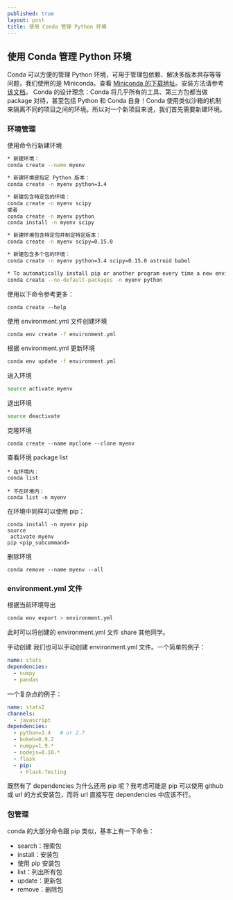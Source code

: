 ```yaml
---
published: true
layout: post
title: 使用 Conda 管理 Python 环境
---
```

## 使用 Conda 管理 Python 环境

Conda 可以方便的管理 Python 环境，可用于管理包依赖、解决多版本共存等等问题，我们使用的是 Miniconda。查看 [Miniconda 的下载地址](https://conda.io/miniconda.html)。安装方法请参考[该文档](https://conda.io/docs/user-guide/install/linux.html)。
Conda 的设计理念：Conda 将几乎所有的工具、第三方包都当做 package 对待，甚至包括 Python 和 Conda 自身！Conda 使用类似沙箱的机制来隔离不同的项目之间的环境。所以对一个新项目来说，我们首先需要新建环境。
### 环境管理
使用命令行新建环境
```bash
* 新建环境：
conda create --name myenv

* 新建环境是指定 Python 版本：
conda create -n myenv python=3.4

* 新建包含特定包的环境：
conda create -n myenv scipy
或者
conda create -n myenv python
conda install -n myenv scipy

* 新建环境包含特定包并制定特定版本：
conda create -n myenv scipy=0.15.0

* 新建包含多个包的环境：
conda create -n myenv python=3.4 scipy=0.15.0 astroid babel

* To automatically install pip or another program every time a new environment is created, add the default programs to the create_default_packages section of your .condarc configuration file. The default packages are installed every time you create a new environment. If you do not want the default packages installed in a particular environment, use the --no-default-packages flag:
conda create --no-default-packages -n myenv python
```

使用以下命令参考更多：
```markup
conda create --help
```

使用 environment.yml 文件创建环境
```bash
conda env create -f environment.yml
```

根据 environment.yml 更新环境
```bash
conda env update -f environment.yml
```

进入环境
```bash
source activate myenv
```

退出环境
```bash
source deactivate
```

克隆环境
```
conda create --name myclone --clone myenv
```

查看环境 package list
```
* 在环境内：
conda list

* 不在环境内：
conda list -n myenv
```

在环境中同样可以使用 pip：
```
conda install -n myenv pip
source
 activate myenv
pip <pip_subcommand>
```

删除环境
```
conda remove --name myenv --all
```

### environment.yml 文件
根据当前环境导出
```bash
conda env export > environment.yml
```
此时可以将创建的 environment.yml 文件 share 其他同学。

手动创建
我们也可以手动创建 environment.yml 文件。一个简单的例子：
```yaml
name: stats
dependencies:
  - numpy
  - pandas
```

一个复杂点的例子：
```yaml
name: stats2
channels:
  - javascript
dependencies:
  - python=3.4   # or 2.7
  - bokeh=0.9.2
  - numpy=1.9.*
  - nodejs=0.10.*
  - flask
  - pip:
    - Flask-Testing
```

既然有了 dependencies 为什么还用 pip 呢？我考虑可能是 pip 可以使用 github 或 url 的方式安装包，而将 url 直接写在 dependencies 中应该不行。

### 包管理
conda 的大部分命令跟 pip 类似，基本上有一下命令：
* search：搜索包
* install：安装包
* 使用 pip 安装包
* list：列出所有包
* update：更新包
* remove：删除包
